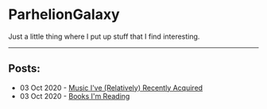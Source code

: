 # ParhelionGalaxy

Just a little thing where I put up stuff that I find interesting.

---

## Posts:
- 03 Oct 2020 - [Music I've (Relatively) Recently Acquired](2020-10-03-music.html)
- 03 Oct 2020 - [Books I'm Reading](2020-10-03-books.html)
